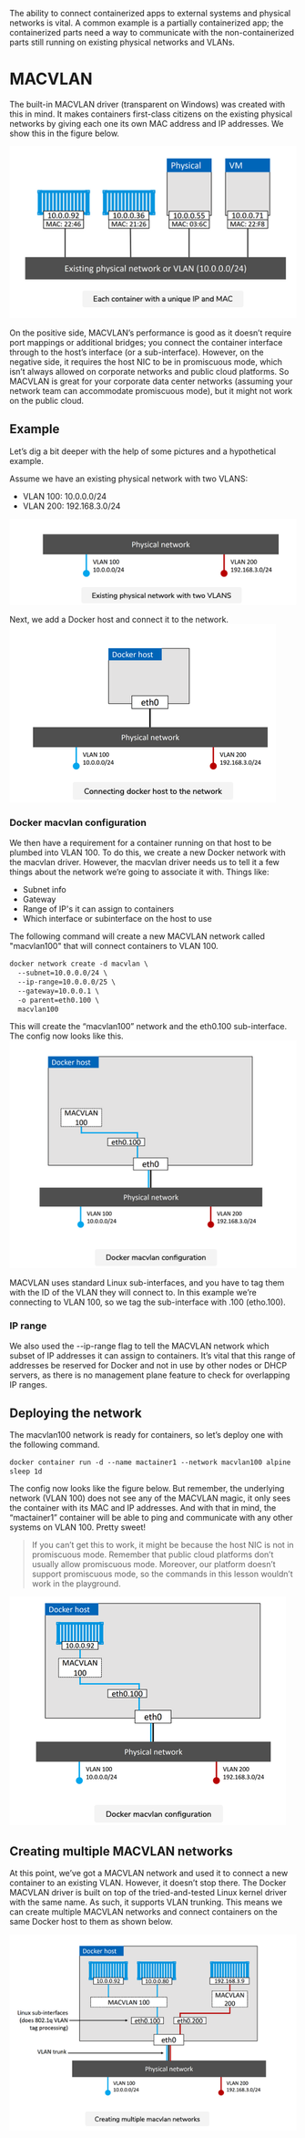 The ability to connect containerized apps to external systems and physical networks is vital. A common example is a partially containerized app; the containerized parts need a way to communicate with the non-containerized parts still running on existing physical networks and VLANs.

# MACVLAN

The built-in MACVLAN driver (transparent on Windows) was created with this in mind. It makes containers first-class citizens on the existing physical networks by giving each one its own MAC address and IP addresses. We show this in the figure below.


![](MACVLAN.png)

On the positive side, MACVLAN’s performance is good as it doesn’t require port mappings or additional bridges; you connect the container interface through to the host’s interface (or a sub-interface). However, on the negative side, it requires the host NIC to be in promiscuous mode, which isn’t always allowed on corporate networks and public cloud platforms. So MACVLAN is great for your corporate data center networks (assuming your network team can accommodate promiscuous mode), but it might not work on the public cloud.


## Example

Let’s dig a bit deeper with the help of some pictures and a hypothetical example.

Assume we have an existing physical network with two VLANS:


- VLAN 100: 10.0.0.0/24
- VLAN 200: 192.168.3.0/24

![](vlan.png)

Next, we add a Docker host and connect it to the network.
![](vlan1.png)

### Docker macvlan configuration

We then have a requirement for a container running on that host to be plumbed into VLAN 100. To do this, we create a new Docker network with the macvlan driver. However, the macvlan driver needs us to tell it a few things about the network we’re going to associate it with. Things like:

- Subnet info
- Gateway
- Range of IP's it can assign to containers
- Which interface or subinterface on the host to use

The following command will create a new MACVLAN network called "macvlan100" that will connect containers to VLAN 100.


``` shell
docker network create -d macvlan \
  --subnet=10.0.0.0/24 \
  --ip-range=10.0.0.0/25 \
  --gateway=10.0.0.1 \
  -o parent=eth0.100 \
  macvlan100
```

This will create the “macvlan100” network and the eth0.100 sub-interface. The config now looks like this.
![](vlan2.png)


MACVLAN uses standard Linux sub-interfaces, and you have to tag them with the ID of the VLAN they will connect to. In this example we’re connecting to VLAN 100, so we tag the sub-interface with .100 (etho.100).



### IP range

We also used the --ip-range flag to tell the MACVLAN network which subset of IP addresses it can assign to containers. It’s vital that this range of addresses be reserved for Docker and not in use by other nodes or DHCP servers, as there is no management plane feature to check for overlapping IP ranges.

## Deploying the network 

The macvlan100 network is ready for containers, so let’s deploy one with the following command.
``` shell
docker container run -d --name mactainer1 --network macvlan100 alpine sleep 1d

```

The config now looks like the figure below. But remember, the underlying network (VLAN 100) does not see any of the MACVLAN magic, it only sees the container with its MAC and IP addresses. And with that in mind, the “mactainer1” container will be able to ping and communicate with any other systems on VLAN 100. Pretty sweet!

> If you can’t get this to work, it might be because the host NIC is not in promiscuous mode. Remember that public cloud platforms don’t usually allow promiscuous mode.
Moreover, our platform doesn’t support promiscuous mode, so the commands in this lesson wouldn’t work in the playground.

![](vlan3.png)


##  Creating multiple MACVLAN networks
At this point, we’ve got a MACVLAN network and used it to connect a new container to an existing VLAN. However, it doesn’t stop there. The Docker MACVLAN driver is built on top of the tried-and-tested Linux kernel driver with the same name. As such, it supports VLAN trunking. This means we can create multiple MACVLAN networks and connect containers on the same Docker host to them as shown below.

![](vlan4.png)